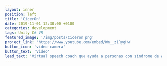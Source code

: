 ```yaml
---
layout: inner
position: left
title: 'CicerOn'
date: 2019-11-01 12:30:00 +0100
categories: development
tags: Unity C# VR
featured_image: '/img/posts/Ciceron.png'
project_link: 'https://www.youtube.com/embed/Wm__z1RygHw'
button_icon: 'video-camera'
button_text: 'Video'
lead_text: 'Virtual speech coach que ayuda a personas con síndrome de Asperger en su interacción con los demás.'
---
```

